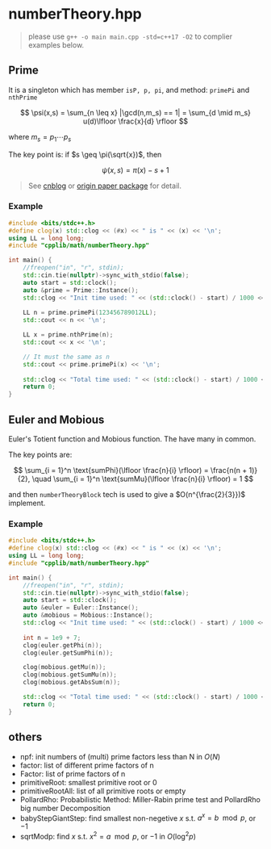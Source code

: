 <head>
	<script type="text/x-mathjax-config">
		MathJax.Hub.Config({
		  tex2jax: {
			skipTags: ['script', 'noscript', 'style', 'textarea', 'pre'],
			inlineMath: [['$','$']],
			processEscapes: true
		  }
		});
	</script>
	<script type="text/javascript" async
	  src="https://cdnjs.cloudflare.com/ajax/libs/mathjax/2.7.7/latest.js?config=TeX-MML-AM_CHTML">
	</script>
</head>

# numberTheory.hpp

> please use `g++ -o main main.cpp -std=c++17 -O2` to complier examples below.

## Prime

It is a singleton which has member `isP, p, pi`, and method: `primePi` and `nthPrime`

$$
\psi(x,s) = \sum_{n \leq x} |\gcd(n,m_s) == 1| = \sum_{d \mid m_s} u(d)\lfloor \frac{x}{d} \rfloor
$$

where $m_s = p_1 \cdots p_s$

The key point is: if $s \geq \pi(\sqrt{x})$, then 

$$
\psi(x,s) = \pi(x) - s + 1
$$

> See [cnblog](https://www.cnblogs.com/izlyforever/p/computationOfPiX.html) or [origin paper package](https://chachabai.github.io/computationOfPiX/countPrime.zip) for detail.


### Example

``` C++
#include <bits/stdc++.h>
#define clog(x) std::clog << (#x) << " is " << (x) << '\n';
using LL = long long;
#include "cpplib/math/numberTheory.hpp"

int main() {
	//freopen("in", "r", stdin);
	std::cin.tie(nullptr)->sync_with_stdio(false);
	auto start = std::clock();
	auto &prime = Prime::Instance();
	std::clog << "Init time used: " << (std::clock() - start) / 1000 << "ms" << std::endl;	
	
	LL n = prime.primePi(123456789012LL);
	std::cout << n << '\n';

	LL x = prime.nthPrime(n);
	std::cout << x << '\n';

	// It must the same as n
	std::cout << prime.primePi(x) << '\n';
	
	std::clog << "Total time used: " << (std::clock() - start) / 1000 << "ms" << std::endl;
	return 0;
}
```

## Euler and Mobious

Euler's Totient function and Mobious function. The have many in common.

The key points are: 

$$
\sum_{i = 1}^n \text{sumPhi}(\lfloor \frac{n}{i} \rfloor) = \frac{n(n + 1)}{2}, \quad \sum_{i = 1}^n \text{sumMu}(\lfloor \frac{n}{i} \rfloor) = 1
$$

and then `numberTheoryBlock` tech is used to give a $O(n^{\frac{2}{3}})$ implement.

### Example

``` C++
#include <bits/stdc++.h>
#define clog(x) std::clog << (#x) << " is " << (x) << '\n';
using LL = long long;
#include "cpplib/math/numberTheory.hpp"

int main() {
	//freopen("in", "r", stdin);
	std::cin.tie(nullptr)->sync_with_stdio(false);
	auto start = std::clock();
	auto &euler = Euler::Instance();
	auto &mobious = Mobious::Instance();
	std::clog << "Init time used: " << (std::clock() - start) / 1000 << "ms" << std::endl;	
	
	int n = 1e9 + 7;
	clog(euler.getPhi(n));
	clog(euler.getSumPhi(n));

	clog(mobious.getMu(n));
	clog(mobious.getSumMu(n));
	clog(mobious.getAbsSum(n));

	std::clog << "Total time used: " << (std::clock() - start) / 1000 << "ms" << std::endl;
	return 0;
}
```

## others

- npf: init numbers of (multi) prime factors less than N in $O(N)$
- factor: list of different prime factors of n
- Factor: list of prime factors of n
- primitiveRoot: smallest primitive root or 0
- primitiveRootAll: list of all primitive roots or empty
- PollardRho: Probabilistic Method: Miller-Rabin prime test and PollardRho big number Decomposition
- babyStepGiantStep: find smallest non-negetive $x$ s.t. $a^x = b \mod p$, or $-1$
- sqrtModp: find $x$ s.t. $x^2 = a \mod p$, or $-1$ in $O(\log^2 p)$